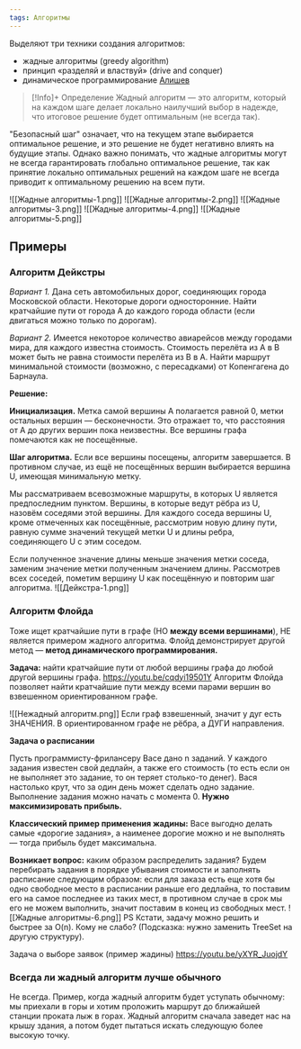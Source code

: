 ```yaml
---
tags: Алгоритмы
---
```

Выделяют три техники создания алгоритмов:
- жадные алгоритмы (greedy algorithm)
- принцип «разделяй и властвуй» (drive and conquer)
- динамическое программирование
[Алишев]( https://youtu.be/ccbj9NCGTDk)


>[!Info]+ Определение
>Жадный алгоритм — это алгоритм, который на каждом шаге делает локально наилучший выбор в надежде, что итоговое решение будет оптимальным (не всегда так).

"Безопасный шаг" означает, что на текущем этапе выбирается оптимальное решение, и это решение не будет негативно влиять на будущие этапы. Однако важно понимать, что жадные алгоритмы могут не всегда гарантировать глобально оптимальное решение, так как принятие локально оптимальных решений на каждом шаге не всегда приводит к оптимальному решению на всем пути.

![[Жадные алгоритмы-1.png]] ![[Жадные алгоритмы-2.png]] ![[Жадные алгоритмы-3.png]] ![[Жадные алгоритмы-4.png]] ![[Жадные алгоритмы-5.png]]
## Примеры
### Алгоритм Дейкстры
_Вариант 1._ Дана сеть автомобильных дорог, соединяющих города Московской области. Некоторые дороги односторонние. Найти кратчайшие пути от города А до каждого города области (если двигаться можно только по дорогам).

_Вариант 2._ Имеется некоторое количество авиарейсов между городами мира, для каждого известна стоимость. Стоимость перелёта из A в B может быть не равна стоимости перелёта из B в A. Найти маршрут минимальной стоимости (возможно, с пересадками) от Копенгагена до Барнаула.

**Решение:**

**Инициализация.** Метка самой вершины А полагается равной 0, метки остальных вершин — бесконечности. Это отражает то, что расстояния от А до других вершин пока неизвестны. Все вершины графа помечаются как не посещённые.

**Шаг алгоритма.** Если все вершины посещены, алгоритм завершается. В противном случае, из ещё не посещённых вершин выбирается вершина U, имеющая минимальную метку.

Мы рассматриваем всевозможные маршруты, в которых U является предпоследним пунктом. Вершины, в которые ведут рёбра из U, назовём соседями этой вершины. Для каждого соседа вершины U, кроме отмеченных как посещённые, рассмотрим новую длину пути, равную сумме значений текущей метки U и длины ребра, соединяющего U с этим соседом.

Если полученное значение длины меньше значения метки соседа, заменим значение метки полученным значением длины. Рассмотрев всех соседей, пометим вершину U как посещённую и повторим шаг алгоритма.
![[Дейкстра-1.png]]

### Алгоритм Флойда
Тоже ищет кратчайшие пути в графе (НО **между всеми вершинами**), НЕ является примером жадного алгоритма. Флойд демонстрирует другой метод — **метод динамического программирования.**

**Задача:** найти кратчайшие пути от любой вершины графа до любой другой вершины графа. https://youtu.be/cqdyi19501Y Алгоритм Флойда позволяет найти кратчайшие пути между всеми парами вершин во взвешенном ориентированном графе.

![[Нежадный алгоритм.png]]
Если граф взвешенный, значит у дуг есть ЗНАЧЕНИЯ. В ориентированном графе не рёбра, а ДУГИ направления.

**Задача о расписании**

Пусть программисту-фрилансеру Васе дано n заданий. У каждого задания известен свой дедлайн, а также его стоимость (то есть если он не выполняет это задание, то он теряет столько-то денег). Вася настолько крут, что за один день может сделать одно задание. Выполнение задания можно начать с момента 0. **Нужно максимизировать прибыль.**

**Классический пример применения жадины:** Васе выгодно делать самые «дорогие задания», а наименее дорогие можно и не выполнять — тогда прибыль будет максимальна.

**Возникает вопрос:** каким образом распределить задания? Будем перебирать задания в порядке убывания стоимости и заполнять расписание следующим образом: если для заказа есть еще хотя бы одно свободное место в расписании раньше его дедлайна, то поставим его на самое последнее из таких мест, в противном случае в срок мы его не можем выполнить, значит поставим в конец из свободных мест.
![[Жадные алгоритмы-6.png]]
PS Кстати, задачу можно решить и быстрее за O(n). Кому не слабо? (Подсказка: нужно заменить TreeSet на другую структуру).

Задача о выборе заявок (пример жадины) https://youtu.be/yXYR_JuojdY

### Всегда ли жадный алгоритм лучше обычного
Не всегда. Пример, когда жадный алгоритм будет уступать обычному: мы приехали в горы и хотим проложить маршрут до ближайшей станции проката лыж в горах. Жадный алгоритм сначала заведет нас на крышу здания, а потом будет пытаться искать следующую более высокую точку.
